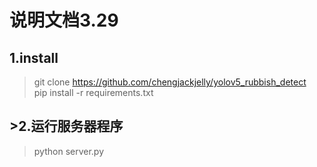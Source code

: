 <h1>说明文档3.29</h1>
<h2>1.install</h2>

>git clone https://github.com/chengjackjelly/yolov5_rubbish_detect</br>
>pip install -r requirements.txt</br>

<h2>>2.运行服务器程序</h2>

>python server.py</br>
